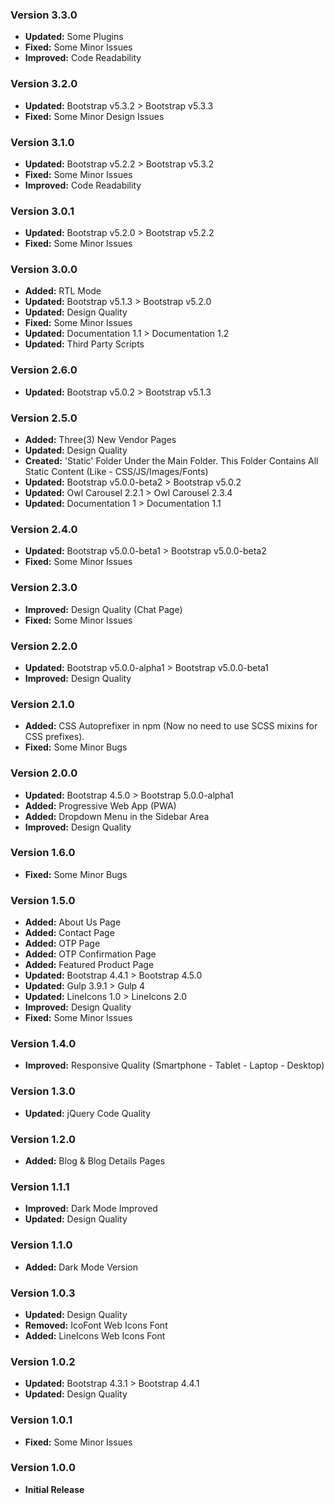 ### Version 3.3.0
- **Updated:** Some Plugins
- **Fixed:** Some Minor Issues
- **Improved:** Code Readability

### Version 3.2.0
- **Updated:** Bootstrap v5.3.2 > Bootstrap v5.3.3
- **Fixed:** Some Minor Design Issues

### Version 3.1.0
- **Updated:** Bootstrap v5.2.2 > Bootstrap v5.3.2
- **Fixed:** Some Minor Issues
- **Improved:** Code Readability

### Version 3.0.1
- **Updated:** Bootstrap v5.2.0 > Bootstrap v5.2.2
- **Fixed:** Some Minor Issues

### Version 3.0.0
- **Added:** RTL Mode
- **Updated:** Bootstrap v5.1.3 > Bootstrap v5.2.0
- **Updated:** Design Quality
- **Fixed:** Some Minor Issues
- **Updated:** Documentation 1.1 > Documentation 1.2
- **Updated:** Third Party Scripts

### Version 2.6.0
- **Updated:** Bootstrap v5.0.2 > Bootstrap v5.1.3

### Version 2.5.0
- **Added:** Three(3) New Vendor Pages
- **Updated:** Design Quality
- **Created:** 'Static' Folder Under the Main Folder. This Folder Contains All Static Content (Like - CSS/JS/Images/Fonts)
- **Updated:** Bootstrap v5.0.0-beta2 > Bootstrap v5.0.2
- **Updated:** Owl Carousel 2.2.1 > Owl Carousel 2.3.4
- **Updated:** Documentation 1 > Documentation 1.1

### Version 2.4.0
- **Updated:** Bootstrap v5.0.0-beta1 > Bootstrap v5.0.0-beta2
- **Fixed:** Some Minor Issues

### Version 2.3.0
- **Improved:** Design Quality (Chat Page)
- **Fixed:** Some Minor Issues

### Version 2.2.0
- **Updated:** Bootstrap v5.0.0-alpha1 > Bootstrap v5.0.0-beta1
- **Improved:** Design Quality

### Version 2.1.0
- **Added:** CSS Autoprefixer in npm (Now no need to use SCSS mixins for CSS prefixes).
- **Fixed:** Some Minor Bugs

### Version 2.0.0
- **Updated:** Bootstrap 4.5.0 > Bootstrap 5.0.0-alpha1
- **Added:** Progressive Web App (PWA)
- **Added:** Dropdown Menu in the Sidebar Area
- **Improved:** Design Quality

### Version 1.6.0
- **Fixed:** Some Minor Bugs

### Version 1.5.0
- **Added:** About Us Page
- **Added:** Contact Page
- **Added:** OTP Page
- **Added:** OTP Confirmation Page
- **Added:** Featured Product Page
- **Updated:** Bootstrap 4.4.1 > Bootstrap 4.5.0
- **Updated:** Gulp 3.9.1 > Gulp 4
- **Updated:** LineIcons 1.0 > LineIcons 2.0
- **Improved:** Design Quality
- **Fixed:** Some Minor Issues

### Version 1.4.0
- **Improved:** Responsive Quality (Smartphone - Tablet - Laptop - Desktop)

### Version 1.3.0
- **Updated:** jQuery Code Quality

### Version 1.2.0
- **Added:** Blog & Blog Details Pages

### Version 1.1.1
- **Improved:** Dark Mode Improved
- **Updated:** Design Quality

### Version 1.1.0
- **Added:** Dark Mode Version

### Version 1.0.3
- **Updated:** Design Quality
- **Removed:** IcoFont Web Icons Font
- **Added:** LineIcons Web Icons Font

### Version 1.0.2
- **Updated:** Bootstrap 4.3.1 > Bootstrap 4.4.1
- **Updated:** Design Quality

### Version 1.0.1
- **Fixed:** Some Minor Issues

### Version 1.0.0
- **Initial Release**